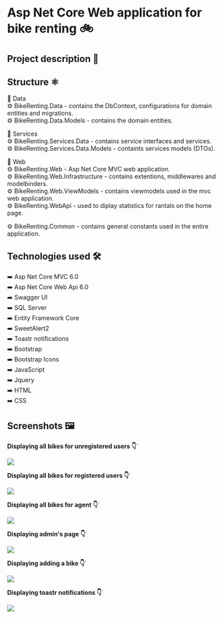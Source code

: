 # Asp Net Core Web application for bike renting :bike:

## Project description :open_book:

##  Structure :atom_symbol:

:file_folder: Data  
:gear: BikeRenting.Data - contains the DbContext, configurations for domain entities and migrations.  
:gear: BikeRenting.Data.Models - contains the domain entities.  

:file_folder: Services  
:gear: BikeRenting.Services.Data - contains service interfaces and services.  
:gear: BikeRenting.Services.Data.Models - containts services models (DTOs).  

:file_folder: Web  
:gear: BikeRenting.Web - Asp Net Core MVC web application.   
:gear: BikeRenting.Web.Infrastructure - contains extentions, middlewares and modelbinders.  
:gear: BikeRenting.Web.ViewModels - contains viewmodels used in the mvc web application.  
:gear: BikeRenting.WebApi - used to diplay statistics for rantals on the home page.  

:gear: BikeRenting.Common - contains general constants used in the entire application.

## Technologies used :hammer_and_wrench:  
:arrow_right:  Asp Net Core MVC 6.0  
:arrow_right: Asp Net Core Web Api 6.0  
:arrow_right: Swagger UI  
:arrow_right: SQL Server  
➡️ Entity Framework Core  
:arrow_right: SweetAlert2  
:arrow_right: Toastr notifications  
:arrow_right: Bootstrap  
:arrow_right: Bootstrap Icons  
:arrow_right: JavaScript  
:arrow_right: Jquery  
:arrow_right: HTML  
:arrow_right: CSS  

## Screenshots :framed_picture:  


**Displaying all bikes for unregistered users :point_down:**`  
  
![](https://i.ibb.co/w726dfW/view-Unregistered.jpg)  
  
**Displaying all bikes for registered users :point_down:**`
  
![](https://i.ibb.co/X8qVxcd/view-Registered.jpg)  
  

**Displaying all bikes for agent :point_down:**`  

  ![](https://i.ibb.co/pP0JdTT/view-Agent.jpg)  
  
**Displaying admin's page :point_down:**`  
  
![](https://i.ibb.co/4ZRh8VY/Admin-View.jpg)  

**Displaying adding a bike :point_down:**`  

  ![](https://i.ibb.co/KGcwv4V/add-bike.jpg)  
    
**Displaying toastr notifications :point_down:**`  
  
![](https://i.ibb.co/2gm5Wh8/toastr1.jpg)  




